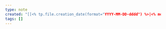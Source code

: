 ```yaml
---
type: note
created: "[[<% tp.file.creation_date(format="YYYY-MM-DD-dddd") %>|<% moment(tp.file.creation_date()).format('YYYY-MM-DD-dddd HH:mm') %>]]"
tags: []
---
```

#  

